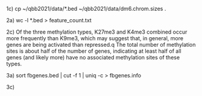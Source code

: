 1c)
cp ~/qbb2021/data/*.bed ~/qbb2021/data/dm6.chrom.sizes .

2a)
wc -l *.bed > feature_count.txt

2c)
Of the three methylation types, K27me3 and K4me3 combined occur more frequently than K9me3, which may suggest that, in general, more genes are being activated than repressed.q
The total number of methylation sites is about half of the number of genes, indicating at least half of all genes (and likely more) have no associated methylation sites of these types.

3a)
sort fbgenes.bed | cut -f 1 | uniq -c > fbgenes.info

3c)

